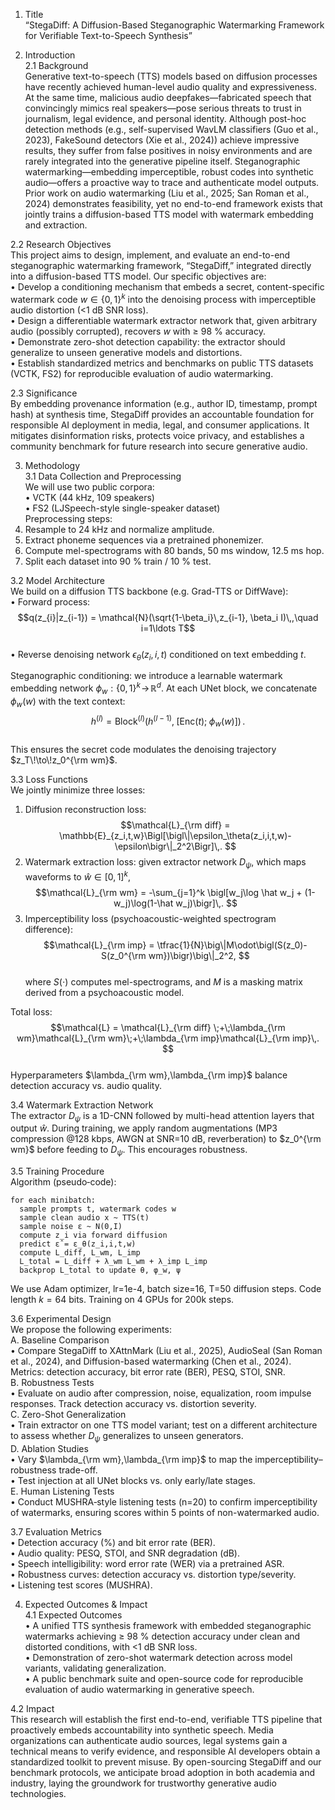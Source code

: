 1. Title  
“StegaDiff: A Diffusion-Based Steganographic Watermarking Framework for Verifiable Text-to-Speech Synthesis”  

2. Introduction  
2.1 Background  
Generative text-to-speech (TTS) models based on diffusion processes have recently achieved human-level audio quality and expressiveness. At the same time, malicious audio deepfakes—fabricated speech that convincingly mimics real speakers—pose serious threats to trust in journalism, legal evidence, and personal identity. Although post-hoc detection methods (e.g., self-supervised WavLM classifiers (Guo et al., 2023), FakeSound detectors (Xie et al., 2024)) achieve impressive results, they suffer from false positives in noisy environments and are rarely integrated into the generative pipeline itself. Steganographic watermarking—embedding imperceptible, robust codes into synthetic audio—offers a proactive way to trace and authenticate model outputs. Prior work on audio watermarking (Liu et al., 2025; San Roman et al., 2024) demonstrates feasibility, yet no end-to-end framework exists that jointly trains a diffusion-based TTS model with watermark embedding and extraction.  

2.2 Research Objectives  
This project aims to design, implement, and evaluate an end-to-end steganographic watermarking framework, “StegaDiff,” integrated directly into a diffusion-based TTS model. Our specific objectives are:  
• Develop a conditioning mechanism that embeds a secret, content-specific watermark code $w\in\{0,1\}^k$ into the denoising process with imperceptible audio distortion (<1 dB SNR loss).  
• Design a differentiable watermark extractor network that, given arbitrary audio (possibly corrupted), recovers $w$ with ≥ 98 % accuracy.  
• Demonstrate zero-shot detection capability: the extractor should generalize to unseen generative models and distortions.  
• Establish standardized metrics and benchmarks on public TTS datasets (VCTK, FS2) for reproducible evaluation of audio watermarking.  

2.3 Significance  
By embedding provenance information (e.g., author ID, timestamp, prompt hash) at synthesis time, StegaDiff provides an accountable foundation for responsible AI deployment in media, legal, and consumer applications. It mitigates disinformation risks, protects voice privacy, and establishes a community benchmark for future research into secure generative audio.  

3. Methodology  
3.1 Data Collection and Preprocessing  
We will use two public corpora:  
• VCTK (44 kHz, 109 speakers)  
• FS2 (LJSpeech-style single-speaker dataset)  
Preprocessing steps:  
1. Resample to 24 kHz and normalize amplitude.  
2. Extract phoneme sequences via a pretrained phonemizer.  
3. Compute mel-spectrograms with 80 bands, 50 ms window, 12.5 ms hop.  
4. Split each dataset into 90 % train / 10 % test.  

3.2 Model Architecture  
We build on a diffusion TTS backbone (e.g. Grad-TTS or DiffWave):  
• Forward process: $$q(z_{i}|z_{i-1}) = \mathcal{N}(\sqrt{1-\beta_i}\,z_{i-1}, \beta_i I)\,,\quad i=1\ldots T$$  
• Reverse denoising network $\epsilon_\theta(z_i,i,t)$ conditioned on text embedding $t$.  

Steganographic conditioning: we introduce a learnable watermark embedding network $\phi_w:\{0,1\}^k\!\rightarrow\!\mathbb{R}^d$. At each UNet block, we concatenate $\phi_w(w)$ with the text context:  
  $$h^{(l)} = \mathrm{Block}^{(l)}\bigl(h^{(l-1)},\;[\mathrm{Enc}(t);\;\phi_w(w)]\bigr)\,. $$  
This ensures the secret code modulates the denoising trajectory $z_T\!\to\!z_0^{\rm wm}$.  

3.3 Loss Functions  
We jointly minimize three losses:  
1. Diffusion reconstruction loss:  
   $$\mathcal{L}_{\rm diff} = \mathbb{E}_{z_i,t,w}\Bigl[\bigl\|\epsilon_\theta(z_i,i,t,w)-\epsilon\bigr\|_2^2\Bigr]\,. $$  
2. Watermark extraction loss: given extractor network $D_\psi$, which maps waveforms to $\hat w\in[0,1]^k$,  
   $$\mathcal{L}_{\rm wm} = -\sum_{j=1}^k \bigl[w_j\log \hat w_j + (1-w_j)\log(1-\hat w_j)\bigr]\,. $$  
3. Imperceptibility loss (psychoacoustic-weighted spectrogram difference):  
   $$\mathcal{L}_{\rm imp} = \tfrac{1}{N}\big\|M\odot\bigl(S(z_0)-S(z_0^{\rm wm})\bigr)\big\|_2^2, $$  
   where $S(\cdot)$ computes mel-spectrograms, and $M$ is a masking matrix derived from a psychoacoustic model.  

Total loss:  
   $$\mathcal{L} = \mathcal{L}_{\rm diff} \;+\;\lambda_{\rm wm}\mathcal{L}_{\rm wm}\;+\;\lambda_{\rm imp}\mathcal{L}_{\rm imp}\,. $$  
Hyperparameters $\lambda_{\rm wm},\lambda_{\rm imp}$ balance detection accuracy vs. audio quality.  

3.4 Watermark Extraction Network  
The extractor $D_\psi$ is a 1D-CNN followed by multi-head attention layers that output $\hat w$. During training, we apply random augmentations (MP3 compression @128 kbps, AWGN at SNR=10 dB, reverberation) to $z_0^{\rm wm}$ before feeding to $D_\psi$. This encourages robustness.  

3.5 Training Procedure  
Algorithm (pseudo‐code):  
```
for each minibatch:
  sample prompts t, watermark codes w
  sample clean audio x ~ TTS(t)
  sample noise ε ~ N(0,I)
  compute z_i via forward diffusion
  predict ε̂ = ε_θ(z_i,i,t,w)
  compute L_diff, L_wm, L_imp
  L_total = L_diff + λ_wm L_wm + λ_imp L_imp
  backprop L_total to update θ, φ_w, ψ
```
We use Adam optimizer, lr=1e-4, batch size=16, T=50 diffusion steps. Code length $k=64$ bits. Training on 4 GPUs for 200k steps.  

3.6 Experimental Design  
We propose the following experiments:  
A. Baseline Comparison  
   • Compare StegaDiff to XAttnMark (Liu et al., 2025), AudioSeal (San Roman et al., 2024), and Diffusion-based watermarking (Chen et al., 2024). Metrics: detection accuracy, bit error rate (BER), PESQ, STOI, SNR.  
B. Robustness Tests  
   • Evaluate on audio after compression, noise, equalization, room impulse responses. Track detection accuracy vs. distortion severity.  
C. Zero-Shot Generalization  
   • Train extractor on one TTS model variant; test on a different architecture to assess whether $D_\psi$ generalizes to unseen generators.  
D. Ablation Studies  
   • Vary $\lambda_{\rm wm},\lambda_{\rm imp}$ to map the imperceptibility–robustness trade-off.  
   • Test injection at all UNet blocks vs. only early/late stages.  
E. Human Listening Tests  
   • Conduct MUSHRA‐style listening tests (n=20) to confirm imperceptibility of watermarks, ensuring scores within 5 points of non-watermarked audio.  

3.7 Evaluation Metrics  
• Detection accuracy (%) and bit error rate (BER).  
• Audio quality: PESQ, STOI, and SNR degradation (dB).  
• Speech intelligibility: word error rate (WER) via a pretrained ASR.  
• Robustness curves: detection accuracy vs. distortion type/severity.  
• Listening test scores (MUSHRA).  

4. Expected Outcomes & Impact  
4.1 Expected Outcomes  
• A unified TTS synthesis framework with embedded steganographic watermarks achieving ≥ 98 % detection accuracy under clean and distorted conditions, with <1 dB SNR loss.  
• Demonstration of zero-shot watermark detection across model variants, validating generalization.  
• A public benchmark suite and open-source code for reproducible evaluation of audio watermarking in generative speech.  

4.2 Impact  
This research will establish the first end-to-end, verifiable TTS pipeline that proactively embeds accountability into synthetic speech. Media organizations can authenticate audio sources, legal systems gain a technical means to verify evidence, and responsible AI developers obtain a standardized toolkit to prevent misuse. By open-sourcing StegaDiff and our benchmark protocols, we anticipate broad adoption in both academia and industry, laying the groundwork for trustworthy generative audio technologies.